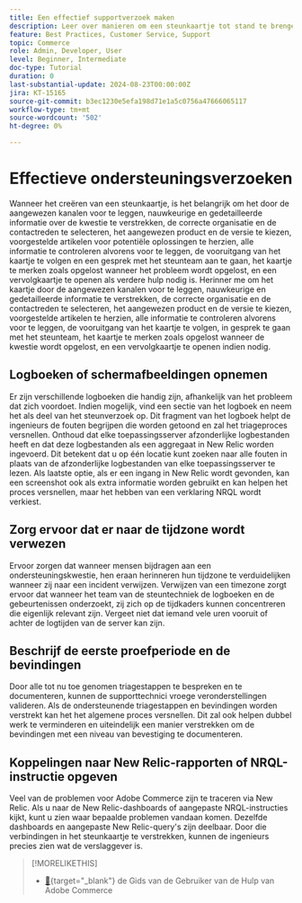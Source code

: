 ```yaml
---
title: Een effectief supportverzoek maken
description: Leer over manieren om een steunkaartje tot stand te brengen om de efficiency van het verzoek te maximaliseren.
feature: Best Practices, Customer Service, Support
topic: Commerce
role: Admin, Developer, User
level: Beginner, Intermediate
doc-type: Tutorial
duration: 0
last-substantial-update: 2024-08-23T00:00:00Z
jira: KT-15165
source-git-commit: b3ec1230e5efa198d71e1a5c0756a47666065117
workflow-type: tm+mt
source-wordcount: '502'
ht-degree: 0%

---
```



# Effectieve ondersteuningsverzoeken

Wanneer het creëren van een steunkaartje, is het belangrijk om het door de aangewezen kanalen voor te leggen, nauwkeurige en gedetailleerde informatie over de kwestie te verstrekken, de correcte organisatie en de contactreden te selecteren, het aangewezen product en de versie te kiezen, voorgestelde artikelen voor potentiële oplossingen te herzien, alle informatie te controleren alvorens voor te leggen, de vooruitgang van het kaartje te volgen en een gesprek met het steunteam aan te gaan, het kaartje te merken zoals opgelost wanneer het probleem wordt opgelost, en een vervolgkaartje te openen als verdere hulp nodig is. &#x200B; Herinner me om het kaartje door de aangewezen kanalen voor te leggen, nauwkeurige en gedetailleerde informatie te verstrekken, de correcte organisatie en de contactreden te selecteren, het aangewezen product en de versie te kiezen, voorgestelde artikelen te herzien, alle informatie te controleren alvorens voor te leggen, de vooruitgang van het kaartje te volgen, in gesprek te gaan met het steunteam, het kaartje te merken zoals opgelost wanneer de kwestie wordt opgelost, en een vervolgkaartje te openen indien nodig. &#x200B;

## Logboeken of schermafbeeldingen opnemen

Er zijn verschillende logboeken die handig zijn, afhankelijk van het probleem dat zich voordoet. Indien mogelijk, vind een sectie van het logboek en neem het als deel van het steunverzoek op. Dit fragment van het logboek helpt de ingenieurs de fouten begrijpen die worden getoond en zal het triageproces versnellen. Onthoud dat elke toepassingsserver afzonderlijke logbestanden heeft en dat deze logbestanden als een aggregaat in New Relic worden ingevoerd.  Dit betekent dat u op één locatie kunt zoeken naar alle fouten in plaats van de afzonderlijke logbestanden van elke toepassingsserver te lezen. Als laatste optie, als er een ingang in New Relic wordt gevonden, kan een screenshot ook als extra informatie worden gebruikt en kan helpen het proces versnellen, maar het hebben van een verklaring NRQL wordt verkiest.

## Zorg ervoor dat er naar de tijdzone wordt verwezen

Ervoor zorgen dat wanneer mensen bijdragen aan een ondersteuningskwestie, hen eraan herinneren hun tijdzone te verduidelijken wanneer zij naar een incident verwijzen. Verwijzen van een timezone zorgt ervoor dat wanneer het team van de steuntechniek de logboeken en de gebeurtenissen onderzoekt, zij zich op de tijdkaders kunnen concentreren die eigenlijk relevant zijn. Vergeet niet dat iemand vele uren vooruit of achter de logtijden van de server kan zijn.

## Beschrijf de eerste proefperiode en de bevindingen

Door alle tot nu toe genomen triagestappen te bespreken en te documenteren, kunnen de supporttechnici vroege veronderstellingen valideren. Als de ondersteunende triagestappen en bevindingen worden verstrekt kan het het algemene proces versnellen. Dit zal ook helpen dubbel werk te verminderen en uiteindelijk een manier verstrekken om de bevindingen met een niveau van bevestiging te documenteren.

## Koppelingen naar New Relic-rapporten of NRQL-instructie opgeven

Veel van de problemen voor Adobe Commerce zijn te traceren via New Relic. Als u naar de New Relic-dashboards of aangepaste NRQL-instructies kijkt, kunt u zien waar bepaalde problemen vandaan komen. Dezelfde dashboards en aangepaste New Relic-query&#39;s zijn deelbaar. Door die verbindingen in het steunkaartje te verstrekken, kunnen de ingenieurs precies zien wat de verslaggever is.

>[!MORELIKETHIS]
> 
> - [&#128279;](https://experienceleague.adobe.com/en/docs/commerce-knowledge-base/kb/help-center-guide/magento-help-center-user-guide){target="_blank"}  de Gids van de Gebruiker van de Hulp van Adobe Commerce
